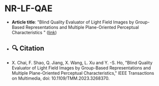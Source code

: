 # NR-LF-QAE

- **Article title**: "Blind Quality Evaluator of Light Field Images by Group-Based Representations and Multiple Plane-Oriented Perceptual Characteristics
" ([link](https://ieeexplore.ieee.org/document/10105489))
- ## 🔍 Citation
- X. Chai, F. Shao, Q. Jiang, X. Wang, L. Xu and Y. -S. Ho, "Blind Quality Evaluator of Light Field Images by Group-Based Representations and Multiple Plane-Oriented Perceptual Characteristics," IEEE Transactions on Multimedia, doi: 10.1109/TMM.2023.3268370.

